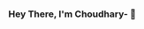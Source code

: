 ### Hey There,  I'm Choudhary- 👋

<!--
**Choudhary-Ji/Choudhary-Ji** is a ✨ _special_ ✨ repository because its `README.md` (this file) appears on your GitHub profile.
## I'm a Developer 


Here are some ideas to get you started:

- 🔭 I’m currently working on ...
- 🌱 I’m currently learning ...
- 👯 I’m looking to collaborate on ...
- 🤔 I’m looking for help with ...
- 💬 Ask me about ...
- 📫 How to reach me: ...
- 😄 Pronouns: ...
- ⚡ Fun fact: ...
-->
